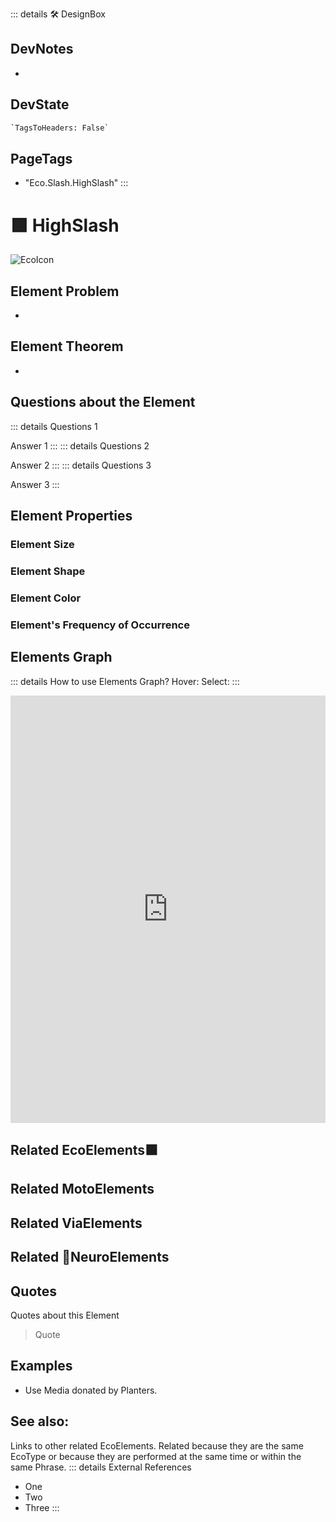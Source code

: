 ::: details 🛠 <dev>DesignBox</dev>

## DevNotes

-

## DevState

```py
`TagsToHeaders: False`
```

<h2>PageTags</h2>

- "Eco.Slash.HighSlash"
:::

# 🟩  <eco>HighSlash</eco>

![EcoIcon](/Eco/Eco_Icon.png)

## Element Problem

-

## Element Theorem

-

## Questions about the Element

::: details Questions 1

Answer 1
:::
::: details Questions 2

Answer 2
:::
::: details Questions 3

Answer 3
:::

## Element Properties

### Element Size

### Element Shape

### Element Color

### Element's Frequency of Occurrence

## Elements Graph

::: details How to use Elements Graph?
Hover:
Select:
:::

<iframe
    width="100%"
    height="684"
    frameborder="0"
    src="https://observablehq.com/embed/@d3/force-directed-graph/2?cells=chart"
></iframe>

## Related <eco>EcoElements</eco>🟩

## Related <moto>MotoElements</moto>

## Related <via>ViaElements</via>

## Related 💜<neuro>NeuroElements</neuro>

## Quotes

Quotes about this Element

> Quote

## Examples

- Use Media donated by Planters.

## See also:

Links to other related EcoElements. Related because they are the same EcoType or because they are performed at the same time or within the same Phrase.
::: details External References

- One
- Two
- Three
:::
